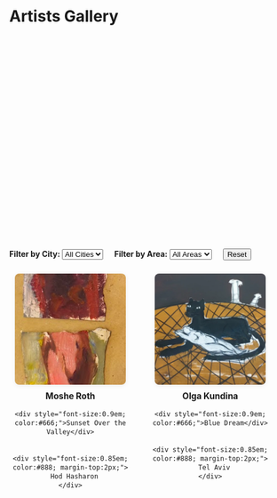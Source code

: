 # Artists Gallery

<!-- Map of Israel -->
<link rel="stylesheet" href="https://unpkg.com/leaflet@1.9.4/dist/leaflet.css" />
<div id="artist-map" style="height: 350px; margin-bottom: 32px; border-radius: 8px; overflow: hidden;"></div>
<script src="https://unpkg.com/leaflet@1.9.4/dist/leaflet.js"></script>
<script>
var map, markers = [], artistData;
document.addEventListener('DOMContentLoaded', function() {
  map = L.map('artist-map').setView([31.5, 34.8], 8); // Center on Israel
  L.tileLayer('https://{s}.tile.openstreetmap.org/{z}/{x}/{y}.png', {
    maxZoom: 18,
    attribution: '© OpenStreetMap contributors'
  }).addTo(map);
  artistData = [{"area": "", "artist_name": "Moshe Roth", "city": "Hod Hasharon", "lat": 32.1557, "lon": 34.8932, "slug": "mosheroth"}, {"area": "", "artist_name": "Olga Kundina", "city": "Tel Aviv", "lat": 32.0853, "lon": 34.7818, "slug": "okundina"}];
  artistData.forEach(function(artist) {
    var marker = L.marker([artist.lat, artist.lon]).addTo(map);
    marker.bindPopup('<b>' + artist.artist_name + '</b><br>' + (artist.city || '') + (artist.area ? ', ' + artist.area : ''));
    marker.on('click', function() {
      filterArtistsByLocation(artist.lat, artist.lon);
    });
    markers.push({ marker: marker, lat: artist.lat, lon: artist.lon, city: artist.city, area: artist.area });
  });
  window.resetArtistFilter = function() {
    document.getElementById('city-filter').value = '';
    document.getElementById('area-filter').value = '';
    filterArtists();
    map.setView([31.5, 34.8], 8);
  }
});
function filterArtistsByLocation(lat, lon) {
  var cards = document.querySelectorAll('.artist-card');
  cards.forEach(function(card) {
    var clat = card.getAttribute('data-lat');
    var clon = card.getAttribute('data-lon');
    card.style.display = (clat == lat && clon == lon) ? '' : 'none';
  });
  map.setView([lat, lon], 12);
}
function filterArtists() {
  var city = document.getElementById('city-filter').value;
  var area = document.getElementById('area-filter').value;
  var cards = document.querySelectorAll('.artist-card');
  var found = false;
  var bounds = [];
  cards.forEach(function(card) {
    var match = true;
    if (city && card.getAttribute('data-city') !== city) match = false;
    if (area && card.getAttribute('data-area') !== area) match = false;
    card.style.display = match ? '' : 'none';
    if (match && card.getAttribute('data-lat') && card.getAttribute('data-lon')) {
      bounds.push([parseFloat(card.getAttribute('data-lat')), parseFloat(card.getAttribute('data-lon'))]);
      found = true;
    }
  });
  if (found && bounds.length > 0) {
    if (bounds.length === 1) {
      map.setView(bounds[0], 12);
    } else {
      map.fitBounds(bounds, {padding: [30, 30]});
    }
  } else {
    map.setView([31.5, 34.8], 8);
  }
}
</script>

<!-- Filter UI -->
<div style="margin-bottom: 24px;">
  <label for="city-filter"><b>Filter by City:</b></label>
  <select id="city-filter" onchange="filterArtists()">
    <option value="">All Cities</option>
    
      <option value="Hod Hasharon">Hod Hasharon</option>
    
      <option value="Tel Aviv">Tel Aviv</option>
    
  </select>
  <label for="area-filter" style="margin-left:16px;"><b>Filter by Area:</b></label>
  <select id="area-filter" onchange="filterArtists()">
    <option value="">All Areas</option>
    
  </select>
  <button onclick="resetArtistFilter()" style="margin-left:16px;">Reset</button>
</div>

<div id="artist-grid" style="display: flex; flex-wrap: wrap; gap: 32px; justify-content: flex-start;">

  <div class="artist-card" data-city="Hod Hasharon" data-area="" data-lat="32.1557" data-lon="34.8932" style="text-align:center; width:220px; margin-bottom:32px;">
    <a href="/artists/mosheroth/">
      <img src="/assets/artists/mosheroth/1.png" alt="Moshe Roth" style="width:200px; height:200px; object-fit:cover; border-radius:8px; box-shadow:0 2px 8px #0001;" />
    </a>
    <div style="margin-top:8px; font-weight:bold; font-size:1.1em;">
      <a href="/artists/mosheroth/" style="text-decoration:none; color:inherit;">Moshe Roth</a>
    </div>
    
    <div style="font-size:0.9em; color:#666;">Sunset Over the Valley</div>
    
    
    <div style="font-size:0.85em; color:#888; margin-top:2px;">
      Hod Hasharon
    </div>
    
  </div>

  <div class="artist-card" data-city="Tel Aviv" data-area="" data-lat="32.0853" data-lon="34.7818" style="text-align:center; width:220px; margin-bottom:32px;">
    <a href="/artists/okundina/">
      <img src="/assets/artists/okundina/Screenshot%202025-06-22%20at%2014.34.20.png" alt="Olga Kundina" style="width:200px; height:200px; object-fit:cover; border-radius:8px; box-shadow:0 2px 8px #0001;" />
    </a>
    <div style="margin-top:8px; font-weight:bold; font-size:1.1em;">
      <a href="/artists/okundina/" style="text-decoration:none; color:inherit;">Olga Kundina</a>
    </div>
    
    <div style="font-size:0.9em; color:#666;">Blue Dream</div>
    
    
    <div style="font-size:0.85em; color:#888; margin-top:2px;">
      Tel Aviv
    </div>
    
  </div>

</div>